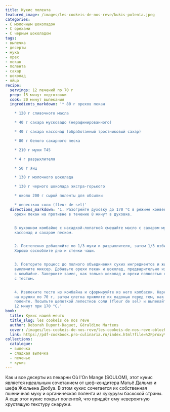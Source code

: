 ```yaml
---
title: Кукис полента
featured_image: /images/les-cookeis-de-nos-reve/kukis-polenta.jpeg
categories:
- С молочным шоколадом
- С орехами
- С черным шоколадом
tags:
- выпечка
- десерты
- мука
- орех
- пекан
- полента
- сахар
- шоколад
- яйцо
recipe:
  servings: 12 печений по 70 г
  prep: 15 минут подготовки
  cook: 20 минут выпекания
  ingredients_markdown: '* 80 г орехов пекан

    * 120 г сливочного масла

    * 40 г сахара мусковадо (нерафинированного)

    * 40 г сахара кассонад (обработанный тростниковый сахар)

    * 80 г белого сахарного песка

    * 210 г муки T45

    * 4 г разрыхлителя

    * 50 г яиц

    * 130 г молочного шоколада

    * 130 г черного шоколада экстра-горького

    * около 200 г сырой поленты для обсыпки

    * лепестков соли (fleur de sel)'
  directions_markdown: '1. Разогрейте духовку до 170 °C в режиме конвекции. Подсушите
    орехи пекан на противне в течение 8 минут в духовке.


    В кухонном комбайне с насадкой-лопаткой смешайте масло с сахаром мусковадо, сахаром
    кассонад и сахаром песком.


    2. Постепенно добавляйте по 1/3 муки и разрыхлителя, затем 1/3 взбитого яйца.
    Хорошо соскоблите дно и стенки чаши.


    3. Повторите процесс до полного объединения сухих ингредиентов и жидких, затем
    выключите миксер. Добавьте орехи пекан и шоколад, предварительно измельчённые
    в комбайне. Завершите замес, как только шоколад и орехи полностью объединятся
    с тестом.


    4. Извлеките тесто из комбайна и сформируйте из него колбаски. Нарежьте колбаски
    на кружки по 70 г, затем слегка прижмите их ладонью перед тем, как обвалять в
    поленте. Посыпьте щепоткой лепестков соли (fleur de sel) и выпекайте в течение
    12 минут при 170 °C.'
book:
  title: Кукис нашей мечты
  title_slug: les cookeis de nos reve
  author: Deborah Dupont-Daguet, Géraldine Martens
  cover: /images/les-cookeis-de-nos-reve/les-cookeis-de-nos-reve-oblozhka.jpeg
  link: https://pdf-cookbook.pro-culinaria.ru/index.html?file=%2Fproxy%2Finbooks%2Fles-cookeis-de-nos-reve.pdf
collections:
  catalogue:
  - выпечка
  - сладкая выпечка
  - печенье
  - кукис
---
```


Как и все десерты из пекарни Où l'On Mange (SOULOM), этот кукис является идеальным сочетанием от шеф-кондитера Матьё Дальмэ и шефа Жюльена Дюбуа. В этом кукис сочетается их собственная пшеничная муку и органическая полента из кукурузы баскской страны. А еще этот кукис покрыт полентой, что придаёт ему невероятную хрустящую текстуру снаружи.

